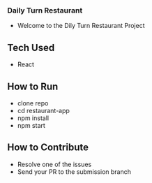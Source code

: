 ### Daily Turn Restaurant
- Welcome to the Dily Turn Restaurant Project

## Tech Used
- React
## How to Run
- clone repo
- cd restaurant-app
- npm install
- npm start
## How to Contribute
- Resolve one of the issues 
- Send your PR to the submission branch
